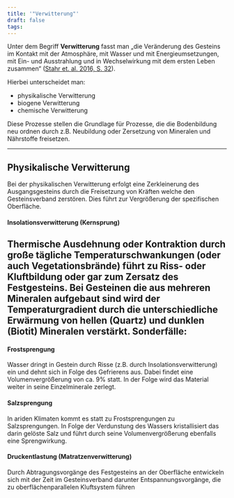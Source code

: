 ```yaml
---
title: '"Verwitterung"'
draft: false
tags:
---
```

Unter dem Begriff **Verwitterung** fasst man „die Veränderung des Gesteins im Kontakt mit der Atmosphäre, mit Wasser und mit Energieumsetzungen, mit Ein- und Ausstrahlung und in Wechselwirkung mit dem ersten Leben zusammen“ ([Stahr et. al. 2016, S. 32](https://amzn.to/2yqVV2f)).

Hierbei unterscheidet man:

- physikalische Verwitterung
- biogene Verwitterung
- chemische Verwitterung

Diese Prozesse stellen die Grundlage für Prozesse, die die Bodenbildung neu ordnen durch z.B. Neubildung oder Zersetzung von Mineralen und Nährstoffe freisetzen.

---

## Physikalische Verwitterung
Bei der physikalischen Verwitterung erfolgt eine Zerkleinerung des Ausgangsgesteins durch die Freisetzung von Kräften welche den Gesteinsverband zerstören. Dies führt zur Vergrößerung der spezifischen Oberfläche.
#### Insolationsverwitterung (Kernsprung)
Thermische Ausdehnung oder Kontraktion durch große tägliche Temperaturschwankungen (oder auch Vegetationsbrände) führt zu Riss- oder Kluftbildung oder gar zum Zersatz des Festgesteins. Bei Gesteinen die aus mehreren Mineralen aufgebaut sind wird der Temperaturgradient durch die unterschiedliche Erwärmung von hellen (Quartz) und dunklen (Biotit) Mineralen verstärkt.
Sonderfälle:
- 
#### Frostsprengung
Wasser dringt in Gestein durch Risse (z.B. durch Insolationsverwitterung) ein und dehnt sich in Folge des Gefrierens aus. Dabei findet eine Volumenvergrößerung von ca. 9% statt. In der Folge wird das Material weiter in seine Einzelminerale zerlegt.
#### Salzsprengung
In ariden Klimaten kommt es statt zu Frostsprengungen zu Salzsprengungen. In Folge der Verdunstung des Wassers kristallisiert das darin gelöste Salz und führt durch seine Volumenvergrößerung ebenfalls eine Sprengwirkung.
#### Druckentlastung (Matratzenverwitterung)
Durch Abtragungsvorgänge des Festgesteins an der Oberfläche entwickeln sich mit der Zeit im Gesteinsverband darunter Entspannungsvorgänge, die zu oberflächenparallelen Kluftsystem führen
